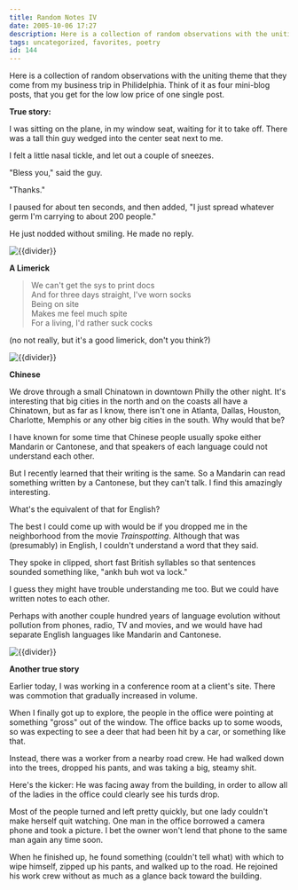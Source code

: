 ```yaml
---
title: Random Notes IV
date: 2005-10-06 17:27
description: Here is a collection of random observations with the uniting theme that they come from my business trip in Philidelphia.  Think of it as four mini-blog posts, that you get for the low low price of one single post.
tags: uncategorized, favorites, poetry
id: 144
---
```

Here is a collection of random observations with the uniting theme that they come from my business trip in Philidelphia.  Think of it as four mini-blog posts, that you get for the low low price of one single post.

**True story:**

I was sitting on the plane, in my window seat, waiting for it to take off.  There was a tall thin guy wedged into the center seat next to me.

I felt a little nasal tickle, and let out a couple of sneezes.

"Bless you," said the guy.

"Thanks."

I paused for about ten seconds, and then added, "I just spread whatever germ I'm carrying to about 200 people."

He just nodded without smiling.  He made no reply.

<p><img src="/img/greenline.gif" class="greenline" alt="{{divider}}" /></p>

**A Limerick**

<blockquote>We can't get the sys to print docs<br>
And for three days straight, I've worn socks<br>
Being on site<br>
Makes me feel much spite<br>
For a living, I'd rather suck cocks</blockquote>

(no not really, but it's a good limerick, don't you think?)

<p><img src="/img/greenline.gif" class="greenline" alt="{{divider}}" /></p>

**Chinese**

We drove through a small Chinatown in downtown Philly the other night.  It's interesting that big cities in the north and on the coasts all have a Chinatown, but as far as I know, there isn't one in Atlanta, Dallas, Houston, Charlotte, Memphis or any other big cities in the south.  Why would that be?

I have known for some time that Chinese people usually spoke either Mandarin or Cantonese, and that speakers of each language could not understand each other.

But I recently learned that their writing is the same.  So a Mandarin can read something written by a Cantonese, but they can't talk.  I find this amazingly interesting.

What's the equivalent of that for English?

The best I could come up with would be if you dropped me in the neighborhood from the movie *Trainspotting*.  Although that was (presumably) in English, I couldn't understand a word that they said.  

They spoke in clipped, short fast British syllables so that sentences sounded something like, "ankh buh wot va lock."

I guess they might have trouble understanding me too.  But we could have written notes to each other.

Perhaps with another couple hundred years of language evolution without pollution from phones, radio, TV and movies, and we would have had separate English languages like Mandarin and Cantonese.

<p><img src="/img/greenline.gif" class="greenline" alt="{{divider}}" /></p>

**Another true story**

Earlier today, I was working in a conference room at a client's site.  There was commotion that gradually increased in volume.

When I finally got up to explore, the people in the office were pointing at something "gross" out of the window.  The office backs up to some woods, so was expecting to see a deer that had been hit by a car, or something like that.

Instead, there was a worker from a nearby road crew.  He had walked down into the trees, dropped his pants, and was taking a big, steamy shit.

Here's the kicker:  He was facing away from the building, in order to allow all of the ladies in the office could clearly see his turds drop.

Most of the people turned and left pretty quickly, but one lady couldn't make herself quit watching.  One man in the office borrowed a camera phone and took a picture.  I bet the owner won't lend that phone to the same man again any time soon.

When he finished up, he found something (couldn't tell what) with which to wipe himself, zipped up his pants, and walked up to the road.  He rejoined his work crew without as much as a glance back toward the building.
